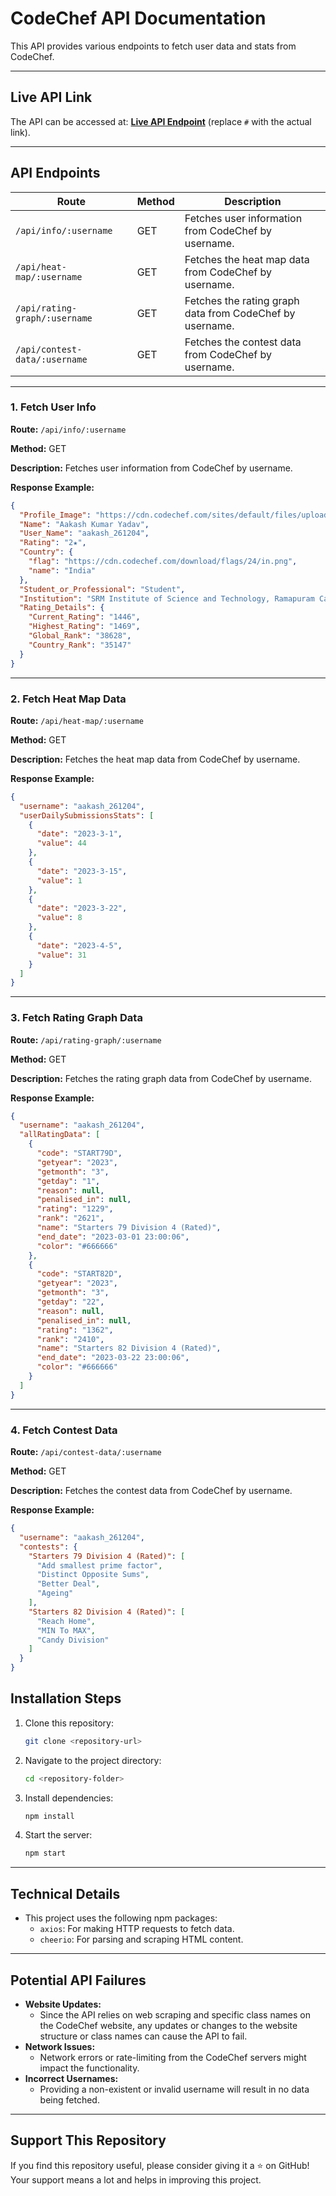 # CodeChef API Documentation

This API provides various endpoints to fetch user data and stats from CodeChef.

---

## Live API Link

The API can be accessed at: **[Live API Endpoint](#)** (replace `#` with the actual link).

---

## API Endpoints

| Route                         | Method | Description                                              |
| ----------------------------- | ------ | -------------------------------------------------------- |
| `/api/info/:username`         | GET    | Fetches user information from CodeChef by username.      |
| `/api/heat-map/:username`     | GET    | Fetches the heat map data from CodeChef by username.     |
| `/api/rating-graph/:username` | GET    | Fetches the rating graph data from CodeChef by username. |
| `/api/contest-data/:username` | GET    | Fetches the contest data from CodeChef by username.      |

---

### 1. Fetch User Info

**Route:** `/api/info/:username`

**Method:** GET

**Description:** Fetches user information from CodeChef by username.

**Response Example:**

```json
{
  "Profile_Image": "https://cdn.codechef.com/sites/default/files/uploads/pictures/b95018e7e270a1aca7593aac8408a54e.png",
  "Name": "Aakash Kumar Yadav",
  "User_Name": "aakash_261204",
  "Rating": "2★",
  "Country": {
    "flag": "https://cdn.codechef.com/download/flags/24/in.png",
    "name": "India"
  },
  "Student_or_Professional": "Student",
  "Institution": "SRM Institute of Science and Technology, Ramapuram Campus",
  "Rating_Details": {
    "Current_Rating": "1446",
    "Highest_Rating": "1469",
    "Global_Rank": "38628",
    "Country_Rank": "35147"
  }
}
```

---

### 2. Fetch Heat Map Data

**Route:** `/api/heat-map/:username`

**Method:** GET

**Description:** Fetches the heat map data from CodeChef by username.

**Response Example:**

```json
{
  "username": "aakash_261204",
  "userDailySubmissionsStats": [
    {
      "date": "2023-3-1",
      "value": 44
    },
    {
      "date": "2023-3-15",
      "value": 1
    },
    {
      "date": "2023-3-22",
      "value": 8
    },
    {
      "date": "2023-4-5",
      "value": 31
    }
  ]
}
```

---

### 3. Fetch Rating Graph Data

**Route:** `/api/rating-graph/:username`

**Method:** GET

**Description:** Fetches the rating graph data from CodeChef by username.

**Response Example:**

```json
{
  "username": "aakash_261204",
  "allRatingData": [
    {
      "code": "START79D",
      "getyear": "2023",
      "getmonth": "3",
      "getday": "1",
      "reason": null,
      "penalised_in": null,
      "rating": "1229",
      "rank": "2621",
      "name": "Starters 79 Division 4 (Rated)",
      "end_date": "2023-03-01 23:00:06",
      "color": "#666666"
    },
    {
      "code": "START82D",
      "getyear": "2023",
      "getmonth": "3",
      "getday": "22",
      "reason": null,
      "penalised_in": null,
      "rating": "1362",
      "rank": "2410",
      "name": "Starters 82 Division 4 (Rated)",
      "end_date": "2023-03-22 23:00:06",
      "color": "#666666"
    }
  ]
}
```

---

### 4. Fetch Contest Data

**Route:** `/api/contest-data/:username`

**Method:** GET

**Description:** Fetches the contest data from CodeChef by username.

**Response Example:**

```json
{
  "username": "aakash_261204",
  "contests": {
    "Starters 79 Division 4 (Rated)": [
      "Add smallest prime factor",
      "Distinct Opposite Sums",
      "Better Deal",
      "Ageing"
    ],
    "Starters 82 Division 4 (Rated)": [
      "Reach Home",
      "MIN To MAX",
      "Candy Division"
    ]
  }
}
```

## Installation Steps

1. Clone this repository:
   ```bash
   git clone <repository-url>
   ```
2. Navigate to the project directory:
   ```bash
   cd <repository-folder>
   ```
3. Install dependencies:
   ```bash
   npm install
   ```
4. Start the server:
   ```bash
   npm start
   ```

---

## Technical Details

- This project uses the following npm packages:
  - `axios`: For making HTTP requests to fetch data.
  - `cheerio`: For parsing and scraping HTML content.

---

## Potential API Failures

- **Website Updates:**
  - Since the API relies on web scraping and specific class names on the CodeChef website, any updates or changes to the website structure or class names can cause the API to fail.
- **Network Issues:**
  - Network errors or rate-limiting from the CodeChef servers might impact the functionality.
- **Incorrect Usernames:**
  - Providing a non-existent or invalid username will result in no data being fetched.

---

## Support This Repository

If you find this repository useful, please consider giving it a ⭐ on GitHub! Your support means a lot and helps in improving this project.
